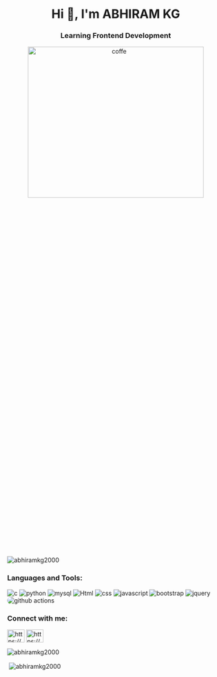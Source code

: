 <h1 align="center">Hi 👋, I'm ABHIRAM KG</h1>
<h3 align="center">Learning Frontend Development</h3>

<p align="center"><img src="https://user-images.githubusercontent.com/48902030/126148083-0fabab90-9864-4287-8e41-f3c2f1ae0fc1.gif" alt="coffe" width="90%" height="30%"/></p>
<p align="left"> <img src="https://komarev.com/ghpvc/?username=abhiramkg2000&label=Profile%20views&color=0e75b6&style=flat" alt="abhiramkg2000" /> </p>

<h3 align="left">Languages and Tools:</h3>
<p align="left"> 
<img src="https://img.shields.io/badge/C-00599C?style=for-the-badge&logo=c&logoColor=white" alt="c">
<img src="https://img.shields.io/badge/Python-FFD43B?style=for-the-badge&logo=python&logoColor=darkgreen" alt="python">
<img src="https://img.shields.io/badge/MySQL-0678BE?style=for-the-badge&logo=mysql&logoColor=white" alt="mysql">
 <img src="https://img.shields.io/badge/HTML5-E34F26?style=for-the-badge&logo=html5&logoColor=white" alt="Html">
<img src="https://img.shields.io/badge/CSS3-1572B6?style=for-the-badge&logo=css3&logoColor=white" alt="css">
<img src="https://img.shields.io/badge/JavaScript-323330?style=for-the-badge&logo=javascript&logoColor=F7DF1E" alt="javascript">
<img src="https://img.shields.io/badge/Bootstrap-563D7C?style=for-the-badge&logo=bootstrap&logoColor=white" alt="bootstrap">
<img src="https://img.shields.io/badge/jQuery-0769AD?style=for-the-badge&logo=jquery&logoColor=white" alt="jquery">
<img src="https://img.shields.io/badge/GitHub_Actions-2088FF?style=for-the-badge&logo=github-actions&logoColor=white" alt="github actions" style="border-radius:100px">
</p>

<h3 align="left">Connect with me:</h3>
<p align="left">
<a href="https://linkedin.com/in/abhiram-kg-581084206" target="blank"><img align="center" src="https://raw.githubusercontent.com/rahuldkjain/github-profile-readme-generator/master/src/images/icons/Social/linked-in-alt.svg" alt="https://www.linkedin.com/in/abhiram-kg-581084206" height="30" width="40" /></a>
<a href="https://www.hackerrank.com/abhikgram2000" target="blank"><img align="center" src="https://raw.githubusercontent.com/rahuldkjain/github-profile-readme-generator/master/src/images/icons/Social/hackerrank.svg" alt="https://www.hackerrank.com/abhikgram2000" height="30" width="40" /></a>
</p>

<p><img align="center" src="https://github-readme-stats.vercel.app/api/top-langs?username=abhiramkg2000&show_icons=true&locale=en&layout=compact" alt="abhiramkg2000" /></p>

<p>&nbsp;<img align="center" src="https://github-readme-stats.vercel.app/api?username=abhiramkg2000&show_icons=true&locale=en" alt="abhiramkg2000" /></p>

